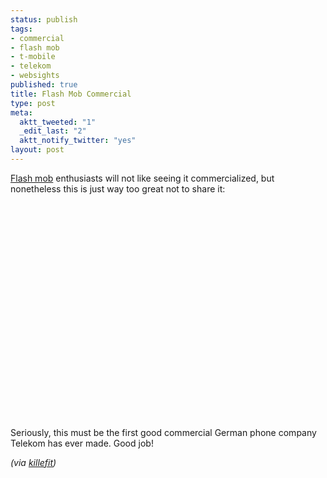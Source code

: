 ```yaml
--- 
status: publish
tags: 
- commercial
- flash mob
- t-mobile
- telekom
- websights
published: true
title: Flash Mob Commercial
type: post
meta: 
  aktt_tweeted: "1"
  _edit_last: "2"
  aktt_notify_twitter: "yes"
layout: post
---
```

<a href="http://en.wikipedia.org/wiki/Flash_mob">Flash mob</a> enthusiasts will not like seeing it commercialized, but nonetheless this is just way too great not to share it:

<object width="560" height="345"><param name="movie" value="http://www.youtube.com/v/VQ3d3KigPQM&hl=en&fs=1"></param><param name="allowFullScreen" value="true"></param><param name="allowscriptaccess" value="always"></param><embed src="http://www.youtube.com/v/VQ3d3KigPQM&hl=en&fs=1" type="application/x-shockwave-flash" allowscriptaccess="always" allowfullscreen="true" width="560" height="345"></embed></object>

Seriously, this must be the first good commercial German phone company Telekom has ever made. Good job! 

<em>(via <a href="http://killefit.net/blog/2009/01/19/t-mobile-flashmob/">killefit</a>)</em>
